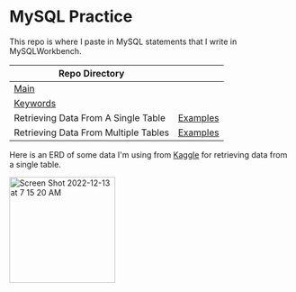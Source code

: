 # MySQL Practice

This repo is where I paste in MySQL statements that I write in MySQLWorkbench.

| Repo Directory |  |
|--|--|
| [Main](https://github.com/calebwagner/MySQL-playground) |  |
| [Keywords](./statements/README.md) |  |
|  Retrieving Data From A Single Table | [Examples](./statements/retrieving_data_from_a_single_table.md) |
|  Retrieving Data From Multiple Tables | [Examples](./statements/retrieving_data_from_multiple_tables.md) |


Here is an ERD of some data I'm using from [Kaggle](https://www.kaggle.com/datasets/thedevastator/youth-adult-literacy-rates-in-2019) for retrieving data from a single table.

<img width="188" alt="Screen Shot 2022-12-13 at 7 15 20 AM" src="https://user-images.githubusercontent.com/81569328/207327991-b6055358-7312-42d1-bf00-7008c390affa.png">

